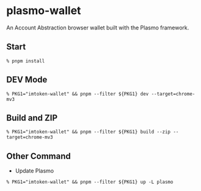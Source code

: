 # plasmo-wallet

An Account Abstraction browser wallet built with the Plasmo framework.

## Start

```shell
% pnpm install
```

## DEV Mode

```shell
% PKG1="imtoken-wallet" && pnpm --filter ${PKG1} dev --target=chrome-mv3
```

## Build and ZIP

```shell
% PKG1="imtoken-wallet" && pnpm --filter ${PKG1} build --zip --target=chrome-mv3
```

## Other Command

- Update Plasmo

```shell
% PKG1="imtoken-wallet" && pnpm --filter ${PKG1} up -L plasmo
```
